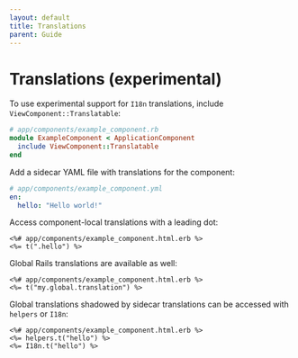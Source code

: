 ```yaml
---
layout: default
title: Translations
parent: Guide
---
```


# Translations (experimental)

To use experimental support for `I18n` translations, include `ViewComponent::Translatable`:

```ruby
# app/components/example_component.rb
module ExampleComponent < ApplicationComponent
  include ViewComponent::Translatable
end
```

Add a sidecar YAML file with translations for the component:

```yml
# app/components/example_component.yml
en:
  hello: "Hello world!"
```

Access component-local translations with a leading dot:

```erb
<%# app/components/example_component.html.erb %>
<%= t(".hello") %>
```

Global Rails translations are available as well:

```erb
<%# app/components/example_component.html.erb %>
<%= t("my.global.translation") %>
```

Global translations shadowed by sidecar translations can be accessed with `helpers` or `I18n`:

```erb
<%# app/components/example_component.html.erb %>
<%= helpers.t("hello") %>
<%= I18n.t("hello") %>
```
